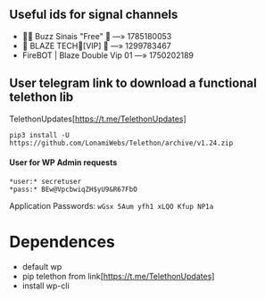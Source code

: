 ## Useful ids for signal channels

- 👩‍🚀 Buzz Sinais "Free" 🚀 —» 1785180053
- 🤖 BLAZE TECH🚦[VIP] 🤑 —» 1299783467
- FireBOT | Blaze Double Vip 01 —» 1750202189

## User telegram link to download a functional telethon lib

TelethonUpdates[https://t.me/TelethonUpdates]

`pip3 install -U https://github.com/LonamiWebs/Telethon/archive/v1.24.zip`

#### User for WP Admin requests

```
*user:* secretuser
*pass:* BEw@VpcbwiqZH$yU9&R67FbO
```

Application Passwords: `wGsx 5Aum yfh1 xLQO Kfup NP1a`

# Dependences

- default wp
- pip telethon from link[https://t.me/TelethonUpdates]
- install wp-cli
